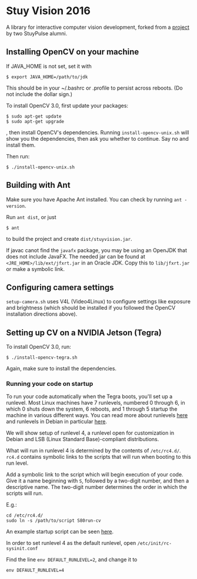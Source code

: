 Stuy Vision 2016
================

A library for interactive computer vision development, forked from a
[project](https://github.com/ChesleyTan/java-vision-gui) by two StuyPulse alumni.

## Installing OpenCV on your machine

If JAVA_HOME is not set, set it with

```
$ export JAVA_HOME=/path/to/jdk
```

This should be in your ~/.bashrc or .profile to persist across
reboots. (Do not include the dollar sign.)

To install OpenCV 3.0, first update your packages:

```
$ sudo apt-get update
$ sudo apt-get upgrade
```

, then install OpenCV's dependencies. Running `install-opencv-unix.sh`
will show you the dependencies, then ask you whether to continue. Say
no and install them.

Then run:

```
$ ./install-opencv-unix.sh
```

## Building with Ant
Make sure you have Apache Ant installed. You can check
by running `ant -version`.

Run `ant dist`, or just

```
$ ant
```

to build the project and create `dist/stuyvision.jar`.

If javac canot find the `javafx` package,
you may be using an OpenJDK that does not include JavaFX. The
needed jar can be found at `<JRE_HOME>/lib/ext/jfxrt.jar` in
an Oracle JDK. Copy this to `lib/jfxrt.jar` or make a symbolic
link.

## Configuring camera settings

`setup-camera.sh` uses V4L (Video4Linux) to configure settings
like exposure and brightness (which should be installed
if you followed the OpenCV installation directions above).

## Setting up CV on a NVIDIA Jetson (Tegra)

To install OpenCV 3.0, run:

```
$ ./install-opencv-tegra.sh
```

Again, make sure to install the dependencies.

### Running your code on startup

To run your code automatically when the Tegra boots, you'll set up a
runlevel. Most Linux machines have 7 runlevels, numbered 0 through 6,
in which 0 shuts down the system, 6 reboots, and 1 through 5 startup
the machine in various different ways. You can read more about runlevels
[here](https://en.wikipedia.org/wiki/Runlevel) and
runlevels in Debian in particular [here](https://wiki.debian.org/RunLevel).

We will show setup of runlevel 4, a runlevel open for customization in Debian
and LSB (Linux Standard Base)-compliant distributions.

What will run in runlevel 4 is determined by the contents of `/etc/rc4.d/`.
`rc4.d` contains symbolic links to the scripts that will run when booting to
this run level.

Add a symbolic link to the script which will begin execution of your code.
Give it a name beginning with `S`, followed by a two-digit number,
and then a descriptive name. The two-digit number determines the order in
which the scripts will run.

E.g.:

```
cd /etc/rc4.d/
sudo ln -s /path/to/script S80run-cv
```

An example startup script can be seen [here](https://github.com/Team694/stuy-vision-2016/blob/master/run-cv.sh).

In order to set runlevel 4 as the default runlevel, open
`/etc/init/rc-sysinit.conf`

Find the line `env DEFAULT_RUNLEVEL=2`, and change it to

```
env DEFAULT_RUNLEVEL=4
```
